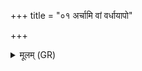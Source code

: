 +++
title = "०१ अर्चामि वां वर्धायापो"

+++
<details><summary>मूलम् (GR)</summary>

अर्चामि वां वर्धायापो घृतस्नू +++(Bhatt. varcā(⟨ rdhā)yāpo)+++  
द्यावाभूमि शृणुतं रोदसी मे ।  
अहा यद् देवा असुनीतिम् आयन्  
मध्वा नो अत्र पितरा शशीताम् ॥
</details>